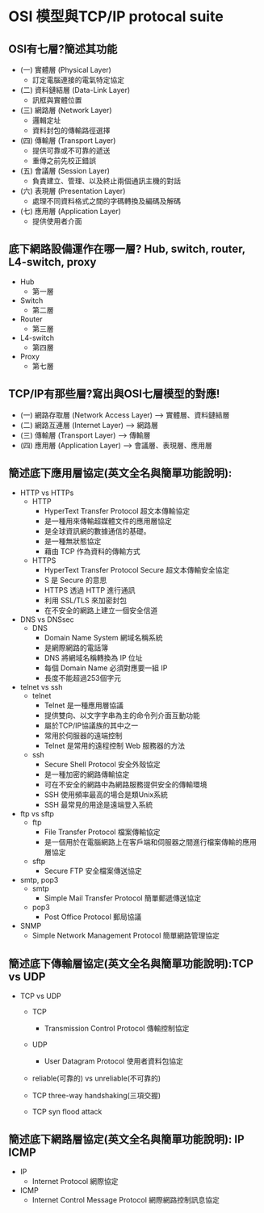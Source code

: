 
# OSI 模型與TCP/IP protocal suite
## OSI有七層?簡述其功能
- (一) 實體層 (Physical Layer)
  - 訂定電腦連接的電氣特定協定
- (二) 資料鏈結層 (Data-Link Layer)
  - 訊框與實體位置 
- (三) 網路層 (Network Layer)
  - 邏輯定址
  - 資料封包的傳輸路徑選擇
- (四) 傳輸層 (Transport Layer)
  - 提供可靠或不可靠的遞送
  - 重傳之前先校正錯誤
- (五) 會議層 (Session Layer)
  - 負責建立、管理、以及終止兩個通訊主機的對話
- (六) 表現層 (Presentation Layer)
  - 處理不同資料格式之間的字碼轉換及編碼及解碼
- (七) 應用層 (Application Layer)
  - 提供使用者介面
## 底下網路設備運作在哪一層? Hub, switch, router, L4-switch, proxy
- Hub
  - 第一層
- Switch
  - 第二層 
- Router
  - 第三層
- L4-switch
  - 第四層
- Proxy
  - 第七層
## TCP/IP有那些層?寫出與OSI七層模型的對應!
- (一) 網路存取層 (Network Access Layer) --> 實體層、資料鏈結層
- (二) 網路互連層 (Internet Layer) --> 網路層
- (三) 傳輸層 (Transport Layer) --> 傳輸層
- (四) 應用層 (Application Layer) --> 會議層、表現層、應用層
## 簡述底下應用層協定(英文全名與簡單功能說明):
- HTTP vs HTTPs
  - HTTP
    - HyperText Transfer Protocol 超文本傳輸協定
    - 是一種用來傳輸超媒體文件的應用層協定
    - 是全球資訊網的數據通信的基礎。
    - 是一種無狀態協定
    - 藉由 TCP 作為資料的傳輸方式
  - HTTPS
    - HyperText Transfer Protocol Secure 超文本傳輸安全協定
    - S 是 Secure 的意思
    - HTTPS 透過 HTTP 進行通訊
    - 利用 SSL/TLS 來加密封包
    - 在不安全的網路上建立一個安全信道
- DNS vs DNSsec
  - DNS
    - Domain Name System 網域名稱系統
    - 是網際網路的電話簿
    - DNS 將網域名稱轉換為 IP 位址
    - 每個 Domain Name 必須對應要一組 IP
    - 長度不能超過253個字元
- telnet vs ssh
  - telnet
    - Telnet 是一種應用層協議 
    - 提供雙向、以文字字串為主的命令列介面互動功能
    - 屬於TCP/IP協議族的其中之一
    - 常用於伺服器的遠端控制
    - Telnet 是常用的遠程控制 Web 服務器的方法
  - ssh
    - Secure Shell Protocol 安全外殼協定
    - 是一種加密的網路傳輸協定
    - 可在不安全的網路中為網路服務提供安全的傳輸環境
    - SSH 使用頻率最高的場合是類Unix系統 
    - SSH 最常見的用途是遠端登入系統
- ftp vs sftp
  - ftp
    - File Transfer Protocol 檔案傳輸協定
    - 是一個用於在電腦網路上在客戶端和伺服器之間進行檔案傳輸的應用層協定 
  - sftp 
    - Secure FTP 安全檔案傳送協定 
- smtp, pop3
  - smtp
    - Simple Mail Transfer Protocol 簡單郵遞傳送協定 
  - pop3 
    - Post Office Protocol 郵局協議 
- SNMP
    - Simple Network Management Protocol 簡單網路管理協定

## 簡述底下傳輸層協定(英文全名與簡單功能說明):TCP vs UDP
- TCP vs UDP
  - TCP
    - Transmission Control Protocol 傳輸控制協定
  - UDP
    - User Datagram Protocol 使用者資料包協定
  
  
  - reliable(可靠的) vs unreliable(不可靠的)
  - TCP three-way handshaking(三項交握)  
  - TCP syn flood attack

## 簡述底下網路層協定(英文全名與簡單功能說明): IP   ICMP
- IP
  - Internet Protocol 網際協定
- ICMP
  - Internet Control Message Protocol 網際網路控制訊息協定
